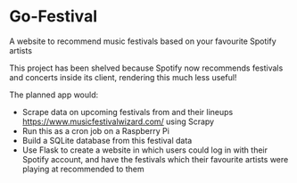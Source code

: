 # Go-Festival
A website to recommend music festivals based on your favourite Spotify artists

This project has been shelved because Spotify now recommends festivals and concerts inside its client, rendering this much less useful!

The planned app would:

- Scrape data on upcoming festivals from and their lineups https://www.musicfestivalwizard.com/ using Scrapy
- Run this as a cron job on a Raspberry Pi
- Build a SQLite database from this festival data
- Use Flask to create a website in which users could log in with their Spotify account, and have the festivals which their favourite artists were playing at recommended to them
